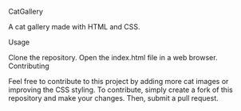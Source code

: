 CatGallery

A cat gallery made with HTML and CSS.

Usage

Clone the repository.
Open the index.html file in a web browser.
Contributing

Feel free to contribute to this project by adding more cat images or improving the CSS styling.
To contribute, simply create a fork of this repository and make your changes. Then, submit a pull request.

